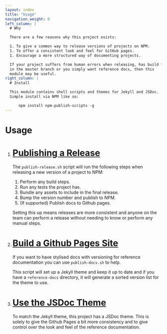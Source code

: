 ```yaml
---
layout: index
title: "Usage"
navigation_weight: 0
left_column: |
  # Why

  There are a few reasons why this project exists:

  1. To give a common way to release versions of projects on NPM.
  1. To offer a consistent look and feel for GitHub pages.
  1. Encourage a more structured way of documenting projects.

  If your project suffers from human errors when releasing, has build files
  in the master branch or you simply want reference docs, then this
  module may be useful.
right_column: |
  # Install

  This module contains shell scripts and themes for Jekyll and JSDoc.
  Simple install via NPM like so:

      npm install npm-publish-scripts -g
---
```


# Usage

1. # [Publishing a Release](./publish-release)

    The `publish-release.sh` script will run the following steps
    when releasing a new version of a project to NPM:

    1. Perform any build steps.
    1. Run any tests the project has.
    1. Bundle any assets to include in the final release.
    1. Bump the version number and publish to NPM.
    1. (If supported) Publish docs to Github pages.

    Setting this up means releases are more consistent and anyone
    on the team can perform a release without needing to know
    or perform any manual steps.

1. # [Build a Github Pages Site](./build-github-pages)

    If you want to have stylised docs with versioning for reference
    documentation you can use `publish-docs.sh` to help.

    This script will set up a Jekyll theme and keep it up to date
    and if you have a `reference-docs` directory, it will generate
    a sorted version list for the theme to use.

1. # [Use the JSDoc Theme](./use-jsdoc-theme)

    To match the Jekyll theme, this project has a JSDoc theme. This
    is solely to give the Github Pages a bit more consistency and
    to give control over the look and feel of the reference
    documentation.
